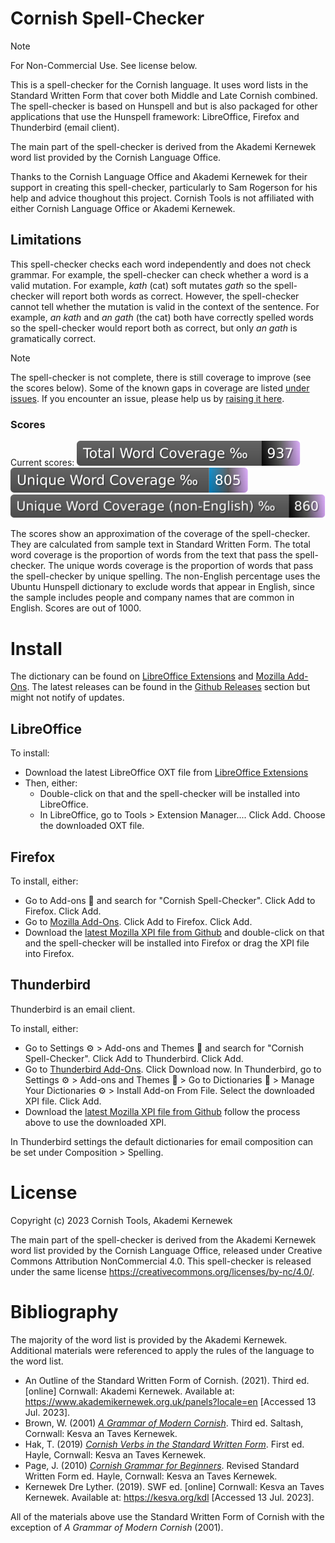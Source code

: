 # Cornish Spell-Checker

> [!NOTE]
> For Non-Commercial Use. See license below.

This is a spell-checker for the Cornish language. It uses word lists in the Standard Written Form that cover both Middle and Late Cornish combined. The spell-checker is based on Hunspell and but is also packaged for other applications that use the Hunspell framework: LibreOffice, Firefox and Thunderbird (email client).

The main part of the spell-checker is derived from the Akademi Kernewek word list provided by the Cornish Language Office. 

Thanks to the Cornish Language Office and Akademi Kernewek for their support in creating this spell-checker, particularly  to Sam Rogerson for his help and advice thoughout this project. Cornish Tools is not affiliated with either Cornish Language Office or Akademi Kernewek.

## Limitations

This spell-checker checks each word independently and does not check grammar. For example, the spell-checker can check whether a word is a valid mutation. For example, *kath* (cat) soft mutates *gath* so the spell-checker will report both words as correct. However, the spell-checker cannot tell whether the mutation is valid in the context of the sentence. For example, *an kath* and *an gath* (the cat) both have correctly spelled words so the spell-checker would report both as correct, but only *an gath* is gramatically correct.

> [!NOTE]
> The spell-checker is not complete, there is still coverage to improve (see the scores below). Some of the known gaps in coverage are listed [under issues](https://github.com/cornish-tools/cornish-spellchecker/issues). If you encounter an issue, please help us by [raising it here](https://github.com/cornish-tools/cornish-spellchecker/issues).

### Scores

Current scores:
![](badge/test-total-words.svg)
![](badge/test-unique-words.svg)
![](badge/test-unique-noneng-words.svg)

The scores show an approximation of the coverage of the spell-checker. They are calculated from sample text in Standard Written Form. The total word coverage is the proportion of words from the text that pass the spell-checker. The unique words coverage is the proportion of words that pass the spell-checker by unique spelling. The non-English percentage uses the Ubuntu Hunspell dictionary to exclude words that appear in English, since the sample includes people and company names that are common in English. Scores are out of 1000.

# Install

The dictionary can be found on [LibreOffice Extensions](https://extensions.libreoffice.org/en/extensions/show/42004) and [Mozilla Add-Ons](https://addons.mozilla.org/en-GB/firefox/addon/ct-cornish-spell-checker-swf/). The latest releases can be found in the [Github Releases](https://github.com/cornish-tools/cornish-spellchecker/releases) section but might not notify of updates.

## LibreOffice

To install:
- Download the latest LibreOffice OXT file from  [LibreOffice Extensions](https://extensions.libreoffice.org/en/extensions/show/42004)
- Then, either:
  - Double-click on that and the spell-checker will be installed into LibreOffice.
  - In LibreOffice, go to Tools > Extension Manager.... Click Add. Choose the downloaded OXT file.

## Firefox

To install, either:
- Go to Add-ons &#129513; and search for "Cornish Spell-Checker". Click Add to Firefox. Click Add.
- Go to [Mozilla Add-Ons](https://addons.mozilla.org/en-GB/firefox/addon/ct-cornish-spell-checker-swf/). Click Add to Firefox. Click Add.
- Download the [latest Mozilla XPI file from Github](https://github.com/cornish-tools/cornish-spellchecker/releases)  and double-click on that and the spell-checker will be installed into Firefox or drag the XPI file into Firefox.

## Thunderbird

Thunderbird is an email client.

To install, either:
- Go to Settings ⚙ > Add-ons and Themes &#129513; and search for "Cornish Spell-Checker". Click Add to Thunderbird. Click Add.
- Go to [Thunderbird Add-Ons](https://addons.thunderbird.net/addon/ct-cornish-spell-checker-swf/). Click Download now. In Thunderbird, go to Settings ⚙ > Add-ons and Themes 🧩 > Go to Dictionaries 📕 > Manage Your Dictionaries ⚙ > Install Add-on From File. Select the downloaded XPI file. Click Add.
- Download the [latest Mozilla XPI file from Github](https://github.com/cornish-tools/cornish-spellchecker/releases) follow the process above to use the downloaded XPI.

In Thunderbird settings the default dictionaries for email composition can be set under Composition > Spelling.

# License

Copyright (c) 2023 Cornish Tools, Akademi Kernewek

The main part of the spell-checker is derived from the Akademi Kernewek word list provided by the Cornish Language Office, released under Creative Commons Attribution NonCommercial 4.0. This spell-checker is released under the same license <https://creativecommons.org/licenses/by-nc/4.0/>.

# Bibliography

The majority of the word list is provided by the Akademi Kernewek. Additional materials were referenced to apply the rules of the language to the word list.

* An Outline of the Standard Written Form of Cornish. (2021). Third ed. [online] Cornwall: Akademi Kernewek. Available at: https://www.akademikernewek.org.uk/panels?locale=en [Accessed 13 Jul. 2023].
* Brown, W. (2001) *[A Grammar of Modern Cornish](https://kesva.org/publications/grammar-modern-cornish)*. Third ed. Saltash, Cornwall: Kesva an Taves Kernewek.
* Hak, T. (2019) *[Cornish Verbs in the Standard Written Form](https://kesva.org/publications/cornish-verbs)*. First ed. Hayle, Cornwall: Kesva an Taves Kernewek.
* Page, J. (2010) *[Cornish Grammar for Beginners](https://kesva.org/publications/cornish-grammar-beginners-and-auxiliary-verbs)*. Revised Standard Written Form ed. Hayle, Cornwall: Kesva an Taves Kernewek.
* Kernewek Dre Lyther. (2019). SWF ed. [online] Cornwall: Kesva an Taves Kernewek. Available at: https://kesva.org/kdl [Accessed 13 Jul. 2023].

All of the materials above use the Standard Written Form of Cornish with the exception of _A Grammar of Modern Cornish_ (2001).
